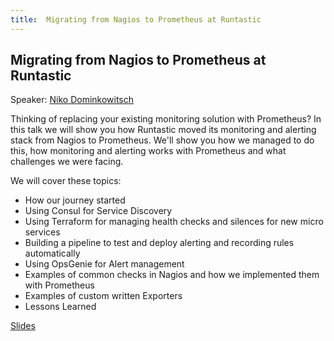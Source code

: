 ```yaml
---
title:  Migrating from Nagios to Prometheus at Runtastic
---
```


## Migrating from Nagios to Prometheus at Runtastic

Speaker: [Niko Dominkowitsch](/2019-munich/speakers/niko-dominkowitsch/)

Thinking of replacing your existing monitoring solution with Prometheus? In this talk we will show you how Runtastic moved its monitoring and alerting stack from Nagios to Prometheus. We'll show you how we managed to do this, how monitoring and alerting works with Prometheus and what challenges we were facing.  

We will cover these topics: 

* How our journey started 
* Using Consul for Service Discovery 
* Using Terraform for managing health checks and silences for new micro services
* Building a pipeline to test and deploy alerting and recording rules automatically
* Using OpsGenie for Alert management
* Examples of common checks in Nagios and how we implemented them with Prometheus
* Examples of custom written Exporters
* Lessons Learned

[Slides](/2019-munich/slides/migrating-from-nagios-to-prometheus-at-runtastic.pdf)
